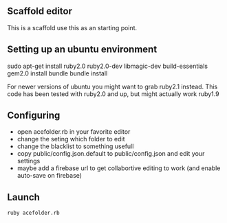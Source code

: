 ## Scaffold editor

This is a scaffold use this as an starting point.

## Setting up an ubuntu environment

   sudo apt-get install ruby2.0 ruby2.0-dev libmagic-dev build-essentials
   gem2.0 install bundle
   bundle install

For newer versions of ubuntu you might want to grab ruby2.1 instead.
This code has been tested with ruby2.0 and up, but might actually work ruby1.9 

## Configuring

 * open acefolder.rb in your favorite editor
 * change the seting which folder to edit
 * change the blacklist to something usefull
 * copy public/config.json.default to public/config.json and edit your settings
 * maybe add a firebase url to get collabortive editing to work (and enable auto-save on firebase)

## Launch

    ruby acefolder.rb

